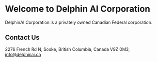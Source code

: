 # Welcome to Delphin AI Corporation 

DelphinAI Corporation is a privately owned Canadian Federal corporation.

## Contact Us

2276 French Rd N, Sooke, British Columbia, Canada V9Z 0M3, info@delphinai.ca
